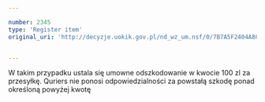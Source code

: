 ```yaml
---

number: 2345
type: 'Register item'
original_uri: 'http://decyzje.uokik.gov.pl/nd_wz_um.nsf/0/7B7A5F2404A8CE9EC12578AE0035D8F0?OpenDocument'


---
```


W takim przypadku ustala się umowne odszkodowanie w kwocie 100 zl za przesyłkę. Quriers nie ponosi odpowiedzialności za powstałą szkodę ponad określoną powyżej kwotę
